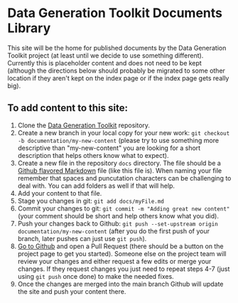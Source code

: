 # Data Generation Toolkit Documents Library

This site will be the home for published documents by the Data Generation Toolkit project (at least until we decide to use something different). Currently this is placeholder content and does not need to be kept (although the directions below should probably be migrated to some other location if they aren't kept on the index page or if the index page gets really big).

## To add content to this site:

1. Clone the [Data Generation Toolkit](https://github.com/SFDO-Community-Sprints/DataGenerationToolkit) repository.
1. Create a new branch in your local copy for your new work: `git checkout -b documentation/my-new-content` (please try to use something more descriptive than "my-new-content" you are looking for a short description that helps others know what to expect).
1. Create a new file in the repository `docs` directory. The file should be a [Github flavored Markdown](https://github.github.com/gfm/) file (like this file is). When naming your file remember that spaces and puncutation characters can be challenging to deal with. You can add folders as well if that will help.
1. Add your content to that file.
1. Stage you changes in git: `git add docs/myFile.md`
1. Commit your changes to git: `git commit -m "Adding great new content"` (your comment should be short and help others know what you did).
1. Push your changes back to Github: `git push --set-upstream origin documentation/my-new-content` (after you do the first push of your branch, later pushes can just use `git push`).
1. [Go to Github](https://github.com/SFDO-Community-Sprints/DataGenerationToolkit) and open a Pull Request (there should be a button on the project page to get you started). Someone else on the project team will review your changes and either request a few edits or merge your changes. If they request changes you just need to repeat steps 4-7 (just using `git push` once done) to make the needed fixes.
1. Once the changes are merged into the main branch Github will update the site and push your content there.
